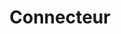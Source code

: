 ---
title: "Connecteur"
draft: false
weight: 7
type: docs
icon: mdi-transit-connection-variant
StartPage : '?'
---